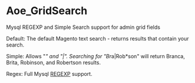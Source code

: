 Aoe_GridSearch
==============

Mysql REGEXP and Simple Search support for admin grid fields

Default: The default Magento text search - returns results that contain your search.

Simple:  Allows "*" and "|". Searching for "Br*a|Rob*son" will return Branca, Brita, Robinson, and Robertson results.

Regex:   Full Mysql <a href="http://dev.mysql.com/doc/refman/5.0/en/regexp.html#operator_regexp">REGEXP</a> support.
								
